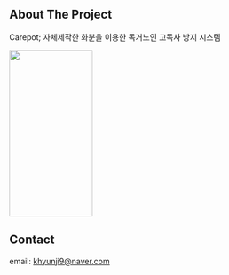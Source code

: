 ## About The Project
Carepot; 자체제작한 화분을 이용한 독거노인 고독사 방지 시스템 

<img src="" width="150" height="300"> 

## Contact
email: khyunji9@naver.com
